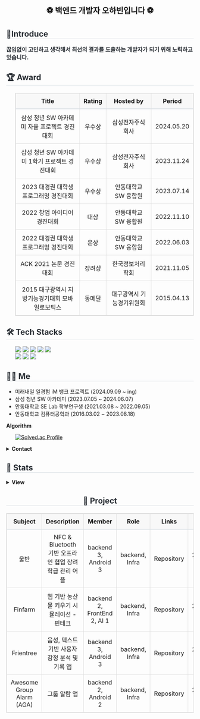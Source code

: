 <div align= "center"><h2>⚽ 백엔드 개발자 오하빈입니다 ⚽</h2></div>
    <div style="text-align: left;"> 
    <h2 style="border-bottom: 1px solid #d8dee4; color: #282d33;"> 🤗Introduce </h2>  
    <div style="font-weight: 700; font-size: 15px; text-align: left; color: #282d33;"> 끊임없이 고민하고 생각해서 최선의 결과를 도출하는 개발자가 되기 위해 노력하고 있습니다. </div> 
    </div>
    <div style="text-align: left;">
    <h2 style="border-bottom: 1px solid #d8dee4; color: #282d33;"> 🏆 Award </h2>
        <div style="text-align: left;">
            <ul>
                <table style="width: 100%; border-collapse: collapse; margin: 20px 0; border: 1px solid #ddd; text-align: center;">
                    <thead>
                        <tr style="background-color: #f8f8f8; border-bottom: 2px solid #d8dee4;">
                            <th style="padding: 10px; border: 1px solid #ddd;">Title</th>
                            <th style="padding: 10px; border: 1px solid #ddd;">Rating</th>
                            <th style="padding: 10px; border: 1px solid #ddd;">Hosted by</th>
                            <th style="padding: 10px; border: 1px solid #ddd;">Period</th>
                        </tr>
                    </thead>
                    <tbody>
                        <tr>
                            <td style="padding: 10px; border: 1px solid #ddd;">삼성 청년 SW 아카데미 자율 프로젝트 경진대회</td>
                            <td style="padding: 10px; border: 1px solid #ddd;">우수상</td>
                            <td style="padding: 10px; border: 1px solid #ddd;">삼성전자주식회사</td>
                            <td style="padding: 10px; border: 1px solid #ddd;">2024.05.20</td>
                        </tr>
                        <tr>
                            <td style="padding: 10px; border: 1px solid #ddd;">삼성 청년 SW 아카데미 1학기 프로젝트 경진대회</td>
                            <td style="padding: 10px; border: 1px solid #ddd;">우수상</td>
                            <td style="padding: 10px; border: 1px solid #ddd;">삼성전자주식회사</td>
                            <td style="padding: 10px; border: 1px solid #ddd;">2023.11.24</td>
                        </tr>
                        <tr>
                            <td style="padding: 10px; border: 1px solid #ddd;">2023 대경권 대학생 프로그래밍 경진대회</td>
                            <td style="padding: 10px; border: 1px solid #ddd;">우수상</td>
                            <td style="padding: 10px; border: 1px solid #ddd;">안동대학교 SW 융합원</td>
                            <td style="padding: 10px; border: 1px solid #ddd;">2023.07.14</td>
                        </tr>
                        <tr>
                            <td style="padding: 10px; border: 1px solid #ddd;">2022 창업 아이디어 경진대회</td>
                            <td style="padding: 10px; border: 1px solid #ddd;">대상</td>
                            <td style="padding: 10px; border: 1px solid #ddd;">안동대학교 SW 융합원</td>
                            <td style="padding: 10px; border: 1px solid #ddd;">2022.11.10</td>
                        </tr>
                        <tr>
                            <td style="padding: 10px; border: 1px solid #ddd;">2022 대경권 대학생 프로그래밍 경진대회</td>
                            <td style="padding: 10px; border: 1px solid #ddd;">은상</td>
                            <td style="padding: 10px; border: 1px solid #ddd;">안동대학교 SW 융합원</td>
                            <td style="padding: 10px; border: 1px solid #ddd;">2022.06.03</td>
                        </tr>
                        <tr>
                            <td style="padding: 10px; border: 1px solid #ddd;">ACK 2021 논문 경진대회</td>
                            <td style="padding: 10px; border: 1px solid #ddd;">장려상</td>
                            <td style="padding: 10px; border: 1px solid #ddd;">한국정보처리학회</td>
                            <td style="padding: 10px; border: 1px solid #ddd;">2021.11.05</td>
                        </tr>
                        <tr>
                            <td style="padding: 10px; border: 1px solid #ddd;">2015 대구광역시 지방기능경기대회 모바일로보틱스</td>
                            <td style="padding: 10px; border: 1px solid #ddd;">동메달</td>
                            <td style="padding: 10px; border: 1px solid #ddd;">대구광역시 기능경기위원회</td>
                            <td style="padding: 10px; border: 1px solid #ddd;">2015.04.13</td>
                        </tr>
                    </tbody>
                </table>
            </ul>
        </div>
    </div>
    <div style="text-align: left;">
    <h2 style="border-bottom: 1px solid #d8dee4; color: #282d33;"> 🛠️ Tech Stacks </h2>
        <div style="text-align: left;">
            <ul>
                <div style="margin: ; text-align: left;" "text-align: left;"> <img src="https://img.shields.io/badge/Java-007396?style=flat-square&logo=Java&logoColor=white">
                      <img src="https://img.shields.io/badge/Spring-6DB33F?style=flat-square&logo=Spring&logoColor=white">
                      <img src="https://img.shields.io/badge/Spring Boot-6DB33F?style=flat-square&logo=Spring Boot&logoColor=white">
                      <img src="https://img.shields.io/badge/MySQL-4479A1?style=flat-square&logo=MySQL&logoColor=white">
                      <img src="https://img.shields.io/badge/MongoDB-47A248?style=flat-square&logo=MongoDB&logoColor=white">
                      <br/><img src="https://img.shields.io/badge/Docker-2496ED?style=flat-square&logo=Docker&logoColor=white">
                      <img src="https://img.shields.io/badge/Jenkins-D24939?style=flat-square&logo=Jenkins&logoColor=white">
                      <img src="https://img.shields.io/badge/Git-F05032?style=flat-square&logo=Git&logoColor=white">
                </div>
            </ul>
        </div>
    </div>
    <div style="text-align: left;">
    <h2 style="border-bottom: 1px solid #d8dee4; color: #282d33;"> 🧑‍💻 Me </h2>
        <div style="text-align: left;">
            <ul>
                <li>미래내일 일경험 iM 뱅크 프로젝트 (2024.09.09 ~ ing)</li>
                <li>삼성 청년 SW 아카데미 (2023.07.05 ~ 2024.06.07)</li>
                <li>안동대학교 SE Lab 학부연구생 (2021.03.08 ~ 2022.09.05)</li>
                <li>안동대학교 컴퓨터공학과 (2016.03.02 ~ 2023.08.18)</li>
            </ul>
            <summary><b>Algorithm</b></summary>
                <div>
                    <ul>
                        <a href="https://solved.ac/habin226">
                            <img src="http://mazassumnida.wtf/api/v2/generate_badge?boj=habin226" alt="Solved.ac Profile">
                        </a>
                    </ul>
                </div>
            </details>
            <details>
                <summary><b>Contact</b></summary>
                <div markdown="1">
                    <ul>
                        <li>
                            <a href="mailto:dhdudgns6@gmail.com">
                                <img src="https://img.shields.io/badge/Gmail-EA4335?style=flat-square&logo=Gmail&logoColor=white&link=mailto:dhdudgns6@gmail.com">
                            </a>
                        </li>
                        <li>
                            <a href="https://velog.io/@habins226/posts">
                                <img src="https://img.shields.io/badge/Velog-20C997?style=flat-square&logo=Velog&logoColor=white&link=https://velog.io/@habins226/posts">
                            </a>
                        </li>
                    </ul>
                </div>
            </details>
        </div>
    <div style="text-align: left;">  </div> 
    </div>
    <div style="text-align: left;"> 
    <h2 style="border-bottom: 1px solid #d8dee4; color: #282d33;"> 🎵 Stats </h2> 
        <div style="text-align: left;">
            <details>
                <summary>
                    <b>View</b>
                </summary>
                <div markdown="1">
                    <ul>
                        <img src="https://github-readme-stats.vercel.app/api?username=HabinOH&bg_color=60,aae9cc,ffffff&title_color=000000&text_color=000000"/>
                        <img src="https://github-readme-stats.vercel.app/api/top-langs/?username=HabinOH&layout=compact&bg_color=60,aae9cc,ffffff&title_color=000000&text_color=000000"/>
                    </ul>
                </div>
            </details>
        </div>
    </div>
    <div style="text-align: center;"> 
    <h2 style="border-bottom: 1px solid #d8dee4; color: #282d33;"> 📌 Project </h2>
    <table style="width: 100%; border-collapse: collapse; text-align: center; margin: 20px 0; border: 1px solid #ddd;">
        <thead>
            <tr style="background-color: #f8f8f8; border-bottom: 2px solid #d8dee4;">
                <th style="padding: 10px; border: 1px solid #ddd; text-align: center;">Subject</th>
                <th style="padding: 10px; border: 1px solid #ddd; text-align: center;">Description</th>
                <th style="padding: 10px; border: 1px solid #ddd; text-align: center;">Member</th>
                <th style="padding: 10px; border: 1px solid #ddd; text-align: center;">Role</th>
                <th style="padding: 10px; border: 1px solid #ddd; text-align: center;">Links</th>
                <th style="padding: 10px; border: 1px solid #ddd; text-align: center;">Period</th>
            </tr>
        </thead>
        <tbody>
            <tr>
                <td style="padding: 10px; border: 1px solid #ddd; text-align: center;">울반</td>
                <td style="padding: 10px; border: 1px solid #ddd; text-align: center;">NFC & Bluetooth 기반 오프라인 협업 장려 학급 관리 어플</td>
                <td style="padding: 10px; border: 1px solid #ddd; text-align: center;">backend 3, Android 3</td>
                <td style="padding: 10px; border: 1px solid #ddd; text-align: center;">backend, Infra</td>
                <td style="padding: 10px; border: 1px solid #ddd; text-align: center;">
                    <a href="https://github.com/6QuizOnTheBlock/OurClass" style="text-decoration: none; color: inherit;">Repository</a>
                </td>
                <td style="padding: 10px; border: 1px solid #ddd; text-align: center;">2024.04.07~2024.05.20 (7week)</td>
            </tr>
            <tr>
                <td style="padding: 10px; border: 1px solid #ddd; text-align: center;">Finfarm</td>
                <td style="padding: 10px; border: 1px solid #ddd; text-align: center;">웹 기반 농산물 키우기 시뮬레이션 - 핀테크</td>
                <td style="padding: 10px; border: 1px solid #ddd; text-align: center;">backend 2, FrontEnd 2, AI 1</td>
                <td style="padding: 10px; border: 1px solid #ddd; text-align: center;">backend, Infra</td>
                <td style="padding: 10px; border: 1px solid #ddd; text-align: center;">
                    <a href="https://github.com/HABINOH/finfarm" style="text-decoration: none; color: inherit;">Repository</a>
                </td>
                <td style="padding: 10px; border: 1px solid #ddd; text-align: center;">2024.02.19~2024.04.05 (7week)</td>
            </tr>
            <tr>
                <td style="padding: 10px; border: 1px solid #ddd; text-align: center;">Frientree</td>
                <td style="padding: 10px; border: 1px solid #ddd; text-align: center;">음성, 텍스트 기반 사용자 감정 분석 및 기록 앱</td>
                <td style="padding: 10px; border: 1px solid #ddd; text-align: center;">backend 3, Android 3</td>
                <td style="padding: 10px; border: 1px solid #ddd; text-align: center;">backend, Infra</td>
                <td style="padding: 10px; border: 1px solid #ddd; text-align: center;">
                    <a href="https://github.com/Frientree/Back-End" style="text-decoration: none; color: inherit;">Repository</a>
                </td>
                <td style="padding: 10px; border: 1px solid #ddd; text-align: center;">2024.01.03~2024.02.16 (7week)</td>
            </tr>
            <tr>
                <td style="padding: 10px; border: 1px solid #ddd; text-align: center;">Awesome Group Alarm (AGA)</td>
                <td style="padding: 10px; border: 1px solid #ddd; text-align: center;">그룹 알람 앱</td>
                <td style="padding: 10px; border: 1px solid #ddd; text-align: center;">backend 2, Android 2</td>
                <td style="padding: 10px; border: 1px solid #ddd; text-align: center;">backend, Infra</td>
                <td style="padding: 10px; border: 1px solid #ddd; text-align: center;">
                    <a href="https://github.com/MobileAces/AGA_BackEnd" style="text-decoration: none; color: inherit;">Repository</a>
                </td>
                <td style="padding: 10px; border: 1px solid #ddd; text-align: center;">2023.12.04~2024.01.07 (5week)</td>
            </tr>
        </tbody>
    </table>
</div>

